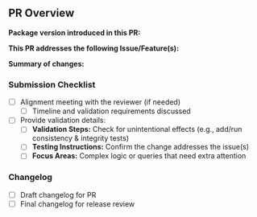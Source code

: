 <!--
Pre-Submission Reminders  
Before marking this PR as "ready for review":

- `dbt run --full-refresh && dbt test`  
- `dbt run` && `dbt test` (if incremental models are present)  
- The related issue is linked, tagged, and appropriately assigned  
- Documentation and version updates are included, if applicable  
- `docs` have been regenerated (unless there are no code or YAML changes)  
- BuildKite integration tests are passing
-->

## PR Overview 
**Package version introduced in this PR:** 
 
**This PR addresses the following Issue/Feature(s):**
<!-- Add Issue # or internal ticket reference -->

**Summary of changes:**  
<!-- 1-2 sentences describing PR changes. -->


### Submission Checklist  
- [ ] Alignment meeting with the reviewer (if needed)  
  - [ ] Timeline and validation requirements discussed  
- [ ] Provide validation details:  
  - [ ] **Validation Steps:** Check for unintentional effects (e.g., add/run consistency & integrity tests)
  - [ ] **Testing Instructions:** Confirm the change addresses the issue(s)
  - [ ] **Focus Areas:** Complex logic or queries that need extra attention  

### Changelog  
<!-- Recommend drafting changelog notes, then refining via ChatGPT using:  
"Draft a changelog entry based on the following notes." -->
- [ ] Draft changelog for PR  
- [ ] Final changelog for release review
